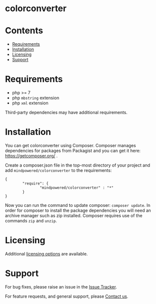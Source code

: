 
colorconverter
==============

Contents
========

* [Requirements](#requirements)
* [Installation](#installation)
* [Licensing](#licensing)
* [Support](#support)

# Requirements
- php >= 7
- php `mbstring` extension
- php `xml` extension


Third-party dependencies may have additional requirements.

# Installation

You can get colorconverter using Composer. Composer manages dependencies for packages from Packagist and you can get it here: <https://getcomposer.org/> .

Create a composer.json file in the top-most directory of your project and add `mindpowered/colorconverter` to the requirements:
```
{
        "require": {
                "mindpowered/colorconverter" : "*"
        }
}
```
Now you can run the command to update composer: `composer update`. In order for composer to install the package dependencies you will need an archive manager such as zip installed. Composer requires use of the commands `zip` and `unzip`.


# Licensing
Additional [licensing options][licensing] are available.

# Support
For bug fixes, please raise an issue in the [Issue Tracker][bugs].

For feature requests, and general support, please [Contact us][contact].



[bugs]: https://github.com/mindpowered/color-converter-php/issues
[contact]: https://mindpowered.dev/support.html?ref=color-converter-php/
[licensing]: https://mindpowered.dev/?ref=color-converter-php
